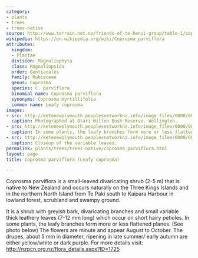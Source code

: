 ```yaml
---
category:
- plants
- trees
- trees-native
source: http://www.terrain.net.nz/friends-of-te-henui-group/table-1/coprosma-parviflora-leafy-coprosma.html
wikipedia: https://en.wikipedia.org/wiki/Coprosma_parviflora
attributes:
  kingdom:
  - Plantae
  division: Magnoliophyta
  class: Magnoliopsida
  order: Gentianales
  family: Rubiaceae
  genus: Coprosma
  species: C. parviflora
  binomial name: Coprosma parviflora
  synonyms: Coprosma myrtillifolia
  common name: Leafy coprosma
images:
- src: http://ketenewplymouth.peoplesnetworknz.info/image_files/0000/0005/3834/Coprosma_parviflora__Leafy_coprosma-005.JPG
  caption: Photographed at Otari Wilton Bush Reserve. Wellington.
- src: http://ketenewplymouth.peoplesnetworknz.info/image_files/0000/0005/3839/Coprosma_parviflora__Leafy_coprosma-006.JPG
  caption: In some plants, the leafy branches form more or less flattened plane.
- src: http://ketenewplymouth.peoplesnetworknz.info/image_files/0000/0005/3829/Coprosma_parviflora__Leafy_coprosma-003.JPG
  caption: Closeup of the variable leaves.
permalink: plants/trees/trees-native/coprosma_parviflora.html
layout: page
title: Coprosma parviflora (Leafy coprosma)

---
```

Coprosma parviflora is a small-leaved divaricating shrub (2-5 m) that is native to New Zealand and occurs naturally on the Three Kings Islands and in the northern North Island from Te Paki south to Kaipara Harbour in lowland forest, scrubland and swampy ground.

It is a shrub with greyish bark, divaricating branches and small variable thick leathery leaves (7-12 mm long) which occur on short hairy petioles. In some plants, the leafy branches form more or less flattened planes. (See photo below)
The flowers are minute and appear August to October. The drupes, about 5 mm in diameter, ripening in late summer/ early autumn are either yellow/white or dark purple.
For more details visit: <a href="http://nzpcn.org.nz/flora_details.aspx?ID=1725" target="_blank">http://nzpcn.org.nz/flora_details.aspx?ID=1725</a> 
